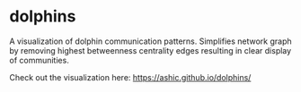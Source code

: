# dolphins
A visualization of dolphin communication patterns. Simplifies network graph by removing highest betweenness centrality edges resulting in clear display of communities.

Check out the visualization here: https://ashic.github.io/dolphins/

